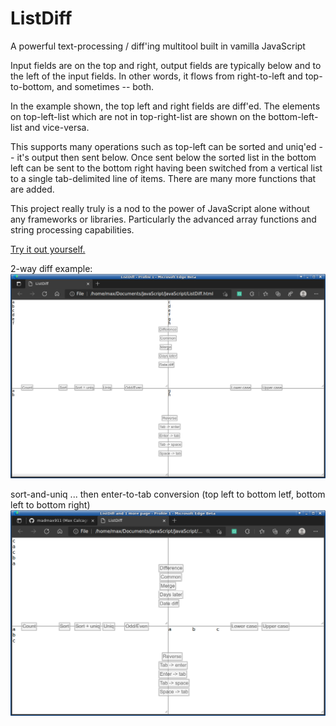 # ListDiff
A powerful text-processing / diff'ing multitool built in vamilla JavaScript

Input fields are on the top and right, output fields are typically below and to the left of the input fields.  In other words, it flows from right-to-left and top-to-bottom, and sometimes -- both.

In the example shown, the top left and right fields are diff'ed.  The elements on top-left-list which are not in top-right-list are shown on the bottom-left-list and vice-versa.

This supports many operations such as top-left can be sorted and uniq'ed -- it's output then sent below.  Once sent below the sorted list in the bottom left can be sent to the bottom right having been switched from a vertical list to a single tab-delimited line of items.  There are many more functions that are added.

This project really truly is a nod to the power of JavaScript alone without any frameworks or libraries.  Particularly the advanced array functions and string processing capabilities.

<a href="https://htmlpreview.github.io/?https://github.com/madmax911/ListDiff/blob/main/ListDiff.html">Try it out yourself.</a>

2-way diff example:
<img src="ListDiff.png" />

sort-and-uniq ... then enter-to-tab conversion
(top left to bottom letf, bottom left to bottom right)
<img src="ListDiff2.png" />
